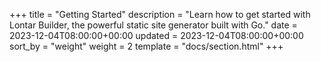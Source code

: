 +++
title = "Getting Started"
description = "Learn how to get started with Lontar Builder, the powerful static site generator built with Go."
date = 2023-12-04T08:00:00+00:00
updated = 2023-12-04T08:00:00+00:00
sort_by = "weight"
weight = 2
template = "docs/section.html"
+++
